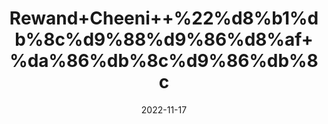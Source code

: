 ---
title: 'Rewand+Cheeni++%22%d8%b1%db%8c%d9%88%d9%86%d8%af+%da%86%db%8c%d9%86%db%8c'
date: '2022-11-17' 
metatag: '' 
inventory: '0' 
draft: false 
# meta description 
shortDescripton: '+Indian+Rhubarb+%22+Revand+Chini+is+highly+recommended+for+treating+digestive+problems+like+constipation%2c+indigestion%2c+and+flatulence.+Potent+laxative%2cand+purgative+traits+of+this+formulation+aid+in+regularizing+bowel+movements+and+treating+constipation'
description: 'Herbs+%d8%ac%da%91%db%8c+%d8%a8%d9%88%d9%b9%db%8c'
longdescription: ''
tags: ''
brand: ''
subCategory: ''
sellCount: '0'
featured: True
# product Price
price: '70.0'
# Product Short Description
shortDescription: '+Indian+Rhubarb+%22+Revand+Chini+is+highly+recommended+for+treating+digestive+problems+like+constipation%2c+indigestion%2c+and+flatulence.+Potent+laxative%2cand+purgative+traits+of+this+formulation+aid+in+regularizing+bowel+movements+and+treating+constipation'
productID: '64313471-0F29-ED11-9968-005056B3A416'
type: 'products'
category: 'Herbs+%d8%ac%da%91%db%8c+%d8%a8%d9%88%d9%b9%db%8c' 
thumnailproduct: 'https://eraconnect.blob.core.windows.net/product-images/aminsaddiquidawakhana/64313471-0F29-ED11-9968-005056B3A416.webp' 
images:
  - image: 'https://eraconnect.blob.core.windows.net/product-images/aminsaddiquidawakhana/64313471-0F29-ED11-9968-005056B3A416.webp'  
Variants:
---